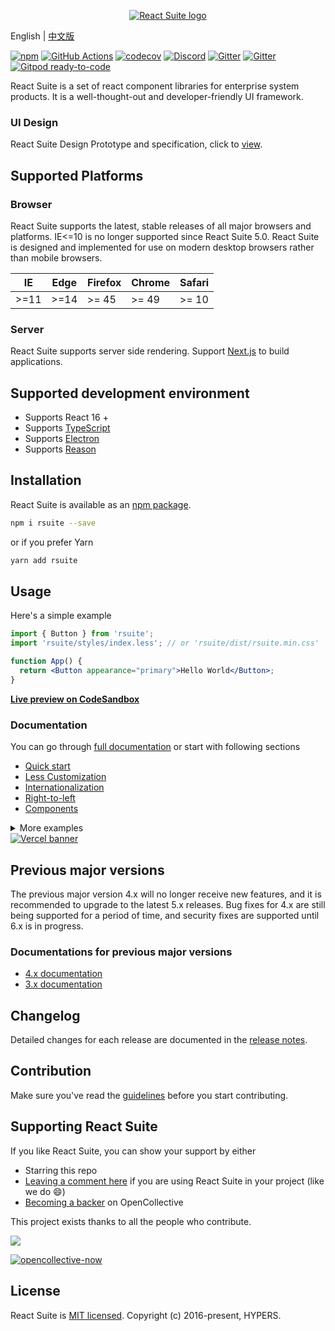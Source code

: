 <p align="center">
  <a href="https://rsuitejs.com" target="_blank" rel="noopener noreferrer">
   <img src="https://user-images.githubusercontent.com/1203827/65102389-7be3f100-d9fd-11e9-859e-ae9617ed2f91.png" alt="React Suite logo">
  </a>
</p>

English | [中文版][readm-cn]

[![npm][npm-svg]][npm-home]
[![GitHub Actions][actions-svg]][actions-home]
[![codecov](https://codecov.io/gh/rsuite/rsuite/branch/main/graph/badge.svg?token=HGeKd0BD3t)](https://codecov.io/gh/rsuite/rsuite)
[![Discord][discord-svg]][discord-invite]
[![Gitter][gitter-svg]][gitter]
[![Gitter][gitter-cn-svg]][gitter-cn]
[![Gitpod ready-to-code](https://img.shields.io/badge/Gitpod-ready--to--code-blue?logo=gitpod)](https://gitpod.io/#https://github.com/rsuite/rsuite)

React Suite is a set of react component libraries for enterprise system products. It is a well-thought-out and developer-friendly UI framework.

### UI Design

React Suite Design Prototype and specification, click to [view][rsuite-design].

## Supported Platforms

### Browser

React Suite supports the latest, stable releases of all major browsers and platforms. IE<=10 is no longer supported since React Suite 5.0. React Suite is designed and implemented for use on modern desktop browsers rather than mobile browsers.

| IE   | Edge | Firefox | Chrome | Safari |
| ---- | ---- | ------- | ------ | ------ |
| >=11 | >=14 | >= 45   | >= 49  | >= 10  |

### Server

React Suite supports server side rendering. Support [Next.js](https://github.com/zeit/next.js) to build applications.

## Supported development environment

- Supports React 16 +
- Supports [TypeScript](http://www.typescriptlang.org/)
- Supports [Electron](https://electronjs.org/)
- Supports [Reason](https://github.com/shurygindv/bs-rsuite-ui-react)

## Installation

React Suite is available as an [npm package][npm-home].

```bash
npm i rsuite --save
```

or if you prefer Yarn

```bash
yarn add rsuite
```

## Usage

Here's a simple example

```jsx
import { Button } from 'rsuite';
import 'rsuite/styles/index.less'; // or 'rsuite/dist/rsuite.min.css'

function App() {
  return <Button appearance="primary">Hello World</Button>;
}
```

[**Live preview on CodeSandbox**][live-preview-on-codesandbox]

### Documentation

You can go through [full documentation][rsuite-doc-guide] or start with following sections

- [Quick start][rsuite-doc-guide]
- [Less Customization][rsuite-doc-guide-themes]
- [Internationalization][rsuite-doc-guide-intl]
- [Right-to-left][rsuite-doc-guide-rtl]
- [Components][rsuite-components-overview]

<details>
<summary>More examples</summary>

- [Management system][demo-admin]
- [Use modularized][demo-modular-import]
- [Use CDN][demo-cdn]
- [Internationalization][demo-intl-app]
- [Themes][demo-multiple-themes]
- [RTL - RTLCSS][demo-rtlcss]
- [RTL - PostCSS-RTL][demo-postcss-rtl]
- [Use in create-react-app][demo-create-react-app]
- [Use in Electron][demo-electron]
- [Use in Flow][demo-flow-app]
- [Use in TypeScript][demo-typescript-app]
- [Use in Next.js][demo-nextjs]
- [Use in Next.js and Typescript][demo-nextjs-typescript]
- [Use in UmiJS][demo-umi-app]
- [Use in Snowpack][demo-snowpack]
- [Use in Vite][demo-vite]
</details>

<a href="https://vercel.com?utm_source=rsuite&utm_campaign=oss" target="_blank">
  <img src="https://www.datocms-assets.com/31049/1618983297-powered-by-vercel.svg" alt="Vercel banner" />
</a>

## Previous major versions

The previous major version 4.x will no longer receive new features,
and it is recommended to upgrade to the latest 5.x releases.
Bug fixes for 4.x are still being supported for a period of time,
and security fixes are supported until 6.x is in progress.

### Documentations for previous major versions

- [4.x documentation](https://v4.rsuitejs.com/)
- [3.x documentation](https://v3.rsuitejs.com/)

## Changelog

Detailed changes for each release are documented in the [release notes][release-notes].

## Contribution

Make sure you've read the [guidelines][contributing] before you start contributing.

## Supporting React Suite

If you like React Suite, you can show your support by either

- Starring this repo
- [Leaving a comment here][issues-11] if you are using React Suite in your project (like we do :smile:)
- [Becoming a backer][opencollective-home] on OpenCollective

This project exists thanks to all the people who contribute.

<a href="https://github.com/rsuite/rsuite/graphs/contributors" target="_blank">
  <img src="https://contrib.rocks/image?repo=rsuite/rsuite" />
</a>

[![opencollective-now][opencollective-svg]][opencollective-home]

## License

React Suite is [MIT licensed][license]. Copyright (c) 2016-present, HYPERS.

[readm-cn]: https://github.com/rsuite/rsuite/blob/main/README_zh.md
[npm-svg]: https://img.shields.io/npm/v/rsuite
[npm-home]: https://www.npmjs.com/package/rsuite
[actions-svg]: https://github.com/rsuite/rsuite/workflows/Node.js%20CI/badge.svg?branch=main
[actions-home]: https://github.com/rsuite/rsuite/actions?query=branch%3Amain+workflow%3A%22Node.js+CI%22
[discord-svg]: https://img.shields.io/badge/Discord-Join%20chat%20%E2%86%92-738bd7.svg
[discord-invite]: https://discord.gg/R8mnjwh
[rsuite-design]: https://rsuitejs.com/design/default
[live-preview-on-codesandbox]: https://codesandbox.io/s/rsuite-template-5vq6zo2z5l
[rsuite-doc-guide]: https://rsuitejs.com/en/guide/introduction
[rsuite-doc-guide-themes]: https://rsuitejs.com/en/guide/customization-less
[rsuite-doc-guide-intl]: https://rsuitejs.com/en/guide/intl
[rsuite-doc-guide-rtl]: https://rsuitejs.com/en/guide/rtl
[rsuite-components-overview]: https://rsuitejs.com/en/components/overview
[release-notes]: https://github.com/rsuite/rsuite/releases
[contributing]: https://github.com/rsuite/rsuite/blob/main/CONTRIBUTING.md
[prettierrc]: https://github.com/rsuite/rsuite/wiki/.prettierrc
[issues-11]: https://github.com/rsuite/rsuite/issues/11
[opencollective-svg]: https://opencollective.com/rsuite/tiers/backer.svg?avatarHeight=36
[opencollective-home]: https://opencollective.com/rsuite
[license]: https://github.com/rsuite/rsuite/blob/main/LICENSE
[rsuite-sample]: https://sample.rsuitejs.com/
[gitter]: https://gitter.im/rsuite/rsuite?utm_source=badge&utm_medium=badge&utm_campaign=pr-badge
[gitter-svg]: https://img.shields.io/gitter/room/rsuite/rsuite?label=chat-english
[gitter-cn]: https://gitter.im/rsuite/rsuite-CN?utm_source=badge&utm_medium=badge&utm_campaign=pr-badge
[gitter-cn-svg]: https://img.shields.io/gitter/room/rsuite/rsuite?label=chat-chinese
[demo-admin]: https://github.com/rsuite/rsuite-management-system
[demo-modular-import]: https://github.com/rsuite/rsuite/tree/main/examples/with-babel-preset-rsuite
[demo-cdn]: https://github.com/rsuite/rsuite/tree/main/examples/cdn
[demo-create-react-app]: https://github.com/rsuite/rsuite/tree/main/examples/create-react-app
[demo-electron]: https://github.com/rsuite/rsuite/tree/main/examples/with-electron
[demo-intl-app]: https://github.com/rsuite/rsuite/tree/main/examples/custom-i18n
[demo-multiple-themes]: https://github.com/rsuite/rsuite/tree/main/examples/custom-multiple-themes
[demo-flow-app]: https://github.com/rsuite/rsuite/tree/main/examples/with-flow
[demo-typescript-app]: https://github.com/rsuite/rsuite/tree/main/examples/with-typescript
[demo-nextjs]: https://github.com/rsuite/rsuite/tree/main/examples/with-nextjs
[demo-umi-app]: https://github.com/rsuite/rsuite/tree/main/examples/with-umi
[demo-rtlcss]: https://github.com/rsuite/rsuite/tree/main/examples/with-rtlcss
[demo-postcss-rtl]: https://github.com/rsuite/rsuite/tree/main/examples/with-postcss-rtl
[demo-nextjs-typescript]: https://github.com/rsuite/rsuite/tree/main/examples/with-nextjs-typescript
[demo-snowpack]: https://github.com/rsuite/rsuite/tree/main/examples/with-snowpack
[demo-vite]: https://github.com/rsuite/rsuite/tree/main/examples/with-vite
